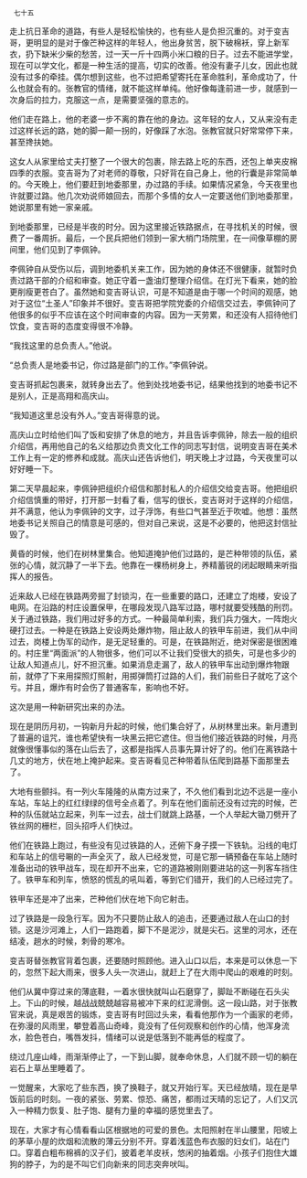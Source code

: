      七十五 

   走上抗日革命的道路，有些人是轻松愉快的，也有些人是负担沉重的。对于变吉哥，更明显的是对于像芒种这样的年轻人，他出身贫苦，脱下破棉袄，穿上新军衣，扔下缺米少柴的愁苦，过一天一斤十四两小米口粮的日子。过去不能进学堂，现在可以学文化，都是一种生活的提高，切实的改善。他没有妻子儿女，因此也就没有过多的牵挂。偶尔想到这些，也不过把希望寄托在革命胜利，革命成功了，什么也就会有的。张教官的情绪，就不能这样单纯。他好像每逢前进一步，就感到一次身后的拉力，克服这一点，是需要坚强的意志的。 

   他们走在路上，他的老婆一步不离的靠在他的身边。这年轻的女人，又从来没有走过这样长远的路，她的脚一颠一拐的，好像踩了水泡。张教官就只好常常停下来，甚至搀扶她。 

   这女人从家里给丈夫打整了一个很大的包裹，除去路上吃的东西，还包上单夹皮棉四季的衣服。变吉哥为了对老师的尊敬，只好背在自己身上，他的行囊是非常简单的。今天晚上，他们要赶到地委那里，办过路的手续。如果情况紧急，今天夜里也许就要过路。他几次劝说师娘回去，而那个多情的女人一定要送他们到地委那里，她说那里有她一家亲戚。 

   到地委那里，已经是半夜的时分。因为这里接近铁路据点，在寻找机关的时候，很费了一番周折。最后，一个民兵把他们领到一家大梢门场院里，在一间像草棚的房间里，他们见到了李佩钟。 

   李佩钟自从受伤以后，调到地委机关来工作，因为她的身体还不很健康，就暂时负责过路干部的介绍和审查。她正守着一盏油灯整理介绍信。在灯光下看来，她的脸更削瘦更苍白了。虽然她和变吉哥认识，可是不知道是由于哪一个时间的观感，她对于这位“土圣人”印象并不很好。变吉哥把学院党委的介绍信交过去，李佩钟问了他很多的似乎不应该在这个时间审查的内容。因为一天劳累，和还没有人招待他们饮食，变吉哥的态度变得很不冷静。 

   “我找这里的总负责人。”他说。 

   “总负责人是地委书记，你过路是部门的工作。”李佩钟说。 

   变吉哥抓起包裹来，就转身出去了。他到处找地委书记，结果他找到的地委书记不是别人，正是高翔和高庆山。 

   “我知道这里总没有外人。”变吉哥得意的说。 

   高庆山立时给他们叫了饭和安排了休息的地方，并且告诉李佩钟，除去一般的组织介绍信，再用他自己的名义给那边负责文化工作的同志写封信，说明变吉哥在美术工作上有一定的修养和成就。高庆山还告诉他们，明天晚上才过路，今天夜里可以好好睡一下。 

   第二天早晨起来，李佩钟把组织介绍信和那封私人的介绍信交给变吉哥。他把组织介绍信慎重的带好，打开那一封看了看，信写的很长，变吉哥对于这样的介绍信，并不满意，他认为李佩钟的文字，过子浮饰，有些口气甚至近于吹嘘。他想：虽然地委书记关照自己的情意是可感的，但对自己来说，这是不必要的，他把这封信扯毁了。 

   黄昏的时候，他们在树林里集合。他知道掩护他们过路的，是芒种带领的队伍，紧张的心情，就沉静了一半下去。他靠在一棵杨树身上，养精蓄锐的闭起眼睛来听指挥人的报告。 

   近来敌人已经在铁路两旁掘了封锁沟，在一些重要的路口，还建立了炮楼，安设了电网。在沿路的村庄设置保甲，在哪段发现八路军过路，哪村就要受残酷的刑罚。关于通过铁路，我们用过好多的方式。一种最简单利索，我们兵力强大，一阵炮火硬打过去。一种是在铁路上安设两处爆炸物，阻止敌人的铁甲车前进，我们从中间过去，岗楼上伪军的动作，是无足轻重的。可是，在铁路附近，绝对保密是很困难的。村庄里“两面派”的人物很多，他们可以不让我们受很大的损失，可是也多少的让敌人知道点儿，好不担沉重。如果消息走漏了，敌人的铁甲车出动到爆炸物跟前，就停了下来用探照灯照射，用掷弹筒打过路的人们，我们前些日子就吃了这个亏。并且，爆炸有时会伤了普通客车，影响也不好。 

   这次是用一种新研究出来的办法。 

   现在是阴历月初，一钩新月升起的时候，他们集合好了，从树林里出来。新月遭到了普遍的诅咒，谁也希望快有一块黑云把它遮住。但当他们接近铁路的时候，月亮就像很懂事似的落在山后去了，这都是指挥人员事先算计好了的。他们在离铁路十几丈的地方，伏在地上掩护起来。变吉哥看见芒种带着队伍爬到路基下面那里去了。 

   大地有些颤抖。有一列火车隆隆的从南方过来了，不久他们看到北边不远是一座小车站，车站上的红红绿绿的信号全点着了。列车在他们面前还没有过完的时候，芒种的队伍就站立起来，列车一过去，战士们就跳上路基，一个人举起大锄刀劈开了铁丝网的栅栏，回头招呼人们快过。 

   他们在铁路上跑过，有些没有见过铁路的人，还俯下身子摸一下铁轨。沿线的电灯和车站上的信号唰的一声全灭了，敌人已经发觉，可是它那一辆预备在车站上随时准备出动的铁甲战车，现在却开不出来，它的道路被刚刚要进站的这一列客车挡住了。铁甲车和列车，愤怒的慌乱的吼叫着，等到它们错开，我们的人已经过完了。 

   铁甲车还是冲了出来，芒种他们伏在地下向它射击。 

   过了铁路是一段急行军。因为不只要防止敌人的追击，还要通过敌人在山口的封锁。这是沙河滩上，人们一路跑着，脚下不是泥沙，就是尖石。这里的河水，还在结凌，趟水的时候，刺骨的寒冷。 

   变吉哥替张教官背着包裹，还要随时照顾他。进入山口以后，本来是可以休息一下的，忽然下起大雨来，很多人头一次进山，就赶上了在大雨中爬山的艰难的时刻。 

   他们从冀中穿过来的薄底鞋，一着水很快就叫山石磨穿了，脚趾不断碰在石头尖上。下山的时候，越战战兢兢越容易被冲下来的红泥滑倒。这一段山路，对于张教官来说，真是艰苦的锻炼，变吉哥有时回过头来，看看他那作为一个画家的老师，在弥漫的风雨里，攀登着高山奇峰，竟没有了任何观察和创作的心情，他浑身流水，脸色苍白，嘴唇发抖，情绪可以说是低落到不能再低的程度了。 

   绕过几座山峰，雨渐渐停止了，一下到山脚，就奉命休息，人们就不顾一切的躺在岩石上草丛里睡着了。 

   一觉醒来，大家吃了些东西，换了换鞋子，就又开始行军。天已经放晴，现在是早饭前后的时刻。一夜的紧张、劳累、惊恐、痛苦，都雨过天晴的忘记了，人们又沉入一种精力恢复、肚子饱、腿有力量的幸福的感觉里去了。 

   现在，大家才有心情看看山区根据地的可爱的景色。太阳照射在半山腰里，阳坡上的茅草小屋的炊烟和流散的薄云分别不开。穿着浅蓝色布衣服的妇女们，站在门口。穿着白粗布棉裤的汉子们，披着老羊皮袄，悠闲的抽着烟。小孩子们抱住大雄狗的脖子，为的是不叫它们向新来的同志突奔吠叫。 


